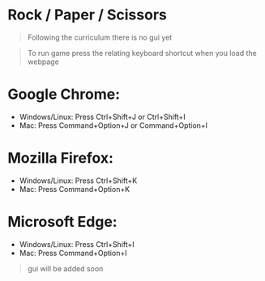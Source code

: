 # Rock / Paper / Scissors
> Following the curriculum there is no gui yet

> To run game press the relating keyboard shortcut when you load the webpage
# Google Chrome:
- Windows/Linux: Press Ctrl+Shift+J or Ctrl+Shift+I
- Mac: Press Command+Option+J or Command+Option+I

# Mozilla Firefox:
- Windows/Linux: Press Ctrl+Shift+K
- Mac: Press Command+Option+K

# Microsoft Edge:
- Windows/Linux: Press Ctrl+Shift+I
- Mac: Press Command+Option+I

> gui will be added soon